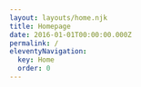 ```yaml
---
layout: layouts/home.njk
title: Homepage
date: 2016-01-01T00:00:00.000Z
permalink: /
eleventyNavigation:
  key: Home
  order: 0
---
```


